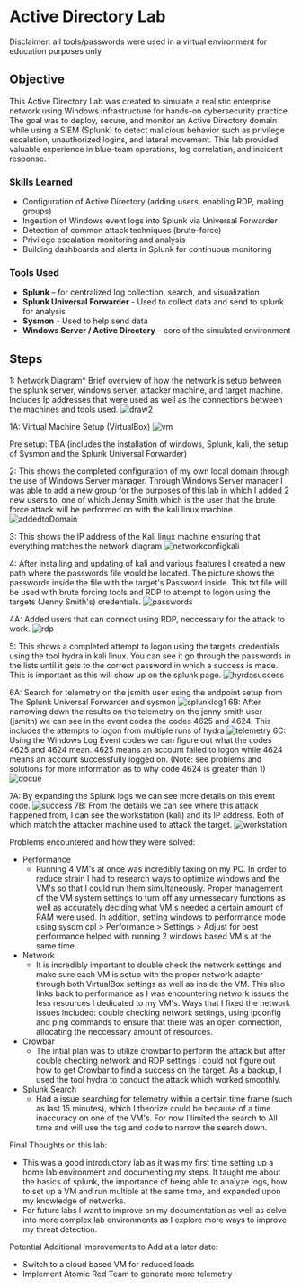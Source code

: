 # Active Directory Lab

Disclaimer: all tools/passwords were used in a virtual environment for education purposes only
## Objective

This Active Directory Lab was created to simulate a realistic enterprise network using Windows infrastructure for hands-on cybersecurity practice. The goal was to deploy, secure, and monitor an Active Directory domain while using a SIEM (Splunk) to detect malicious behavior such as privilege escalation, unauthorized logins, and lateral movement. This lab provided valuable experience in blue-team operations, log correlation, and incident response.

### Skills Learned

- Configuration of Active Directory (adding users, enabling RDP, making groups)
- Ingestion of Windows event logs into Splunk via Universal Forwarder
- Detection of common attack techniques (brute-force)
- Privilege escalation monitoring and analysis
- Building dashboards and alerts in Splunk for continuous monitoring

### Tools Used

- **Splunk** – for centralized log collection, search, and visualization
- **Splunk Universal Forwarder** - Used to collect data and send to splunk for analysis
- **Sysmon** - Used to help send data
- **Windows Server / Active Directory** – core of the simulated environment 

  
## Steps

1: Network Diagram*
Brief overview of how the network is setup between the splunk server, windows server, attacker machine, and target machine. Includes Ip addresses that were used as well as the connections between the machines and tools used.
![draw2](https://github.com/user-attachments/assets/2cefb5ec-4a18-44cf-9cb1-e64902e8ac02)

1A: Virtual Machine Setup (VirtualBox) 
![vm](https://github.com/user-attachments/assets/aa0d578c-59ac-4383-a59d-71b351dd3a98)

Pre setup: TBA (includes the installation of windows, Splunk, kali, the setup of Sysmon and the Splunk Universal Forwarder) 

2: This shows the completed configuration of my own local domain through the use of Windows Server manager. Through Windows Server manager I was able to add a new group for the purposes of this lab in which I added 2 new users to, one of which Jenny Smith which is the user that the brute force attack will be performed on with the kali linux machine. 
![addedtoDomain](https://github.com/user-attachments/assets/072377f4-c063-4c89-94f0-89dffa3c455b)




3: This shows the IP address of the Kali linux machine ensuring that everything matches the network diagram
![networkconfigkali](https://github.com/user-attachments/assets/19707c62-6355-447c-8c7e-b0b233b5f369)




4: After installing and updating of kali and various features I created a new path where the passwords file would be located. The picture shows the passwords inside the file with the target's Password inside. This txt file will be used with brute forcing tools and RDP to attempt to logon using the targets (Jenny Smith's) credentials. 
![passwords](https://github.com/user-attachments/assets/bbdb4d5f-b3e6-4419-ac9b-4b0673bc5184)




4A: Added users that can connect using RDP, neccessary for the attack to work. 
![rdp](https://github.com/user-attachments/assets/26e06b14-1121-4e85-8976-35a8d0a74a3e)




5: This shows a completed attempt to logon using the targets credentials using the tool hydra in kali linux. You can see it go through the passwords in the lists until it gets to the correct password in which a success is made. This is important as this will show up on the splunk page. 
![hyrdasuccess](https://github.com/user-attachments/assets/43614fba-3bc6-4a45-984a-633a84eae2cc)




6A: Search for telemetry on the jsmith user using the endpoint setup from The Splunk Universal Forwarder and sysmon
![splunklog1](https://github.com/user-attachments/assets/f140490d-0bb1-4d48-b407-e4cc0a3ef1e0)
6B: After narrowing down the results on the telemetry on the jenny smith user (jsmith) we can see in the event codes the codes 4625 and 4624. This includes the attempts to logon from multiple runs of hydra 
![telemetry](https://github.com/user-attachments/assets/4ce7c453-f34d-441b-a4ef-b7814b1ff0cb)
6C: Using the Windows Log Event codes we can figure out what the codes 4625 and 4624 mean. 4625 means an account failed to logon while 4624 means an account successfully logged on. (Note: see problems and solutions for more information as to why code 4624 is greater than 1)
![docue](https://github.com/user-attachments/assets/61d4a3cc-a4c9-4b56-8b84-12ddc940db97)





7A: By expanding the Splunk logs we can see more details on this event code.
![success](https://github.com/user-attachments/assets/74734f6e-80f4-41a1-81f4-99e606ade05d)
7B: From the details we can see where this attack happened from, I can see the workstation (kali) and its IP address. Both of which match the attacker machine used to attack the target. 
![workstation](https://github.com/user-attachments/assets/afff6180-73e4-4ae1-b001-a9e8cf3d04e0)





Problems encountered and how they were solved:
  - Performance
      - Running 4 VM's at once was incredibly taxing on my PC. In order to reduce strain I had to research ways to optimize windows and the VM's so that I could run them simultaneously. Proper management of the VM system settings to turn off any unnessecary functions as well as accurately deciding what VM's needed a certain amount of RAM were used. In addition, setting windows to performance mode using sysdm.cpl > Performance > Settings > Adjust for best performance helped with running 2 windows based VM's at the same time.
  - Network
      - It is incredibly important to double check the network settings and make sure each VM is setup with the proper network adapter through both VirtualBox settings as well as inside the VM. This also links back to performance as I was encountering network issues the less resources I dedicated to my VM's. Ways that I fixed the network issues included: double checking network settings, using ipconfig and ping commands to ensure that there was an open connection, allocating the neccessary amount of resources. 
  - Crowbar
      - The intial plan was to utilize crowbar to perform the attack but after double checking network and RDP settings I could not figure out how to get Crowbar to find a success on the target. As a backup, I used the tool hydra to conduct the attack which worked smoothly.
  - Splunk Search
      - Had a issue searching for telemetry within a certain time frame (such as last 15 minutes), which I theorize could be because of a time inaccuracy on one of the VM's. For now I limited the search to All time and will use the tag and code to narrow the search down.
        
Final Thoughts on this lab: 
  - This was a good introductory lab as it was my first time setting up a home lab environment and documenting my steps. It taught me about the basics of splunk, the importance of being able to analyze logs, how to set up a VM and run multiple at the same time, and expanded upon my knowledge of networks.
  - For future labs I want to improve on my documentation as well as delve into more complex lab environments as I explore more ways to improve my threat detection.

Potential Additional Improvements to Add at a later date: 
 - Switch to a cloud based VM for reduced loads
 - Implement Atomic Red Team to generate more telemetry 





